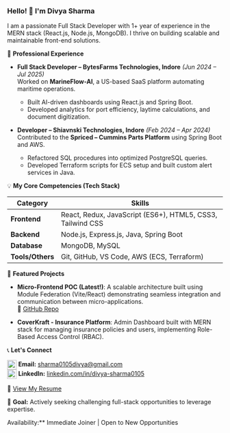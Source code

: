 ### Hello! 👋 I'm Divya Sharma


I am a passionate Full Stack Developer with 1+ year of experience in the MERN stack (React.js, Node.js, MongoDB). I thrive on building scalable and maintainable front-end solutions.

💼 **Professional Experience**

- **Full Stack Developer – BytesFarms Technologies, Indore** *(Jun 2024 – Jul 2025)*  
  Worked on **MarineFlow-AI**, a US-based SaaS platform automating maritime operations.  
  - Built AI-driven dashboards using React.js and Spring Boot.  
  - Developed analytics for port efficiency, laytime calculations, and document digitization.  

- **Developer – Shiavnski Technologies, Indore** *(Feb 2024 – Apr 2024)*  
  Contributed to the **Spriced – Cummins Parts Platform** using Spring Boot and AWS.  
  - Refactored SQL procedures into optimized PostgreSQL queries.  
  - Developed Terraform scripts for ECS setup and built custom alert services in Java.

💡 **My Core Competencies (Tech Stack)**

| Category | Skills |
|-----------|---------|
| **Frontend** | React, Redux, JavaScript (ES6+), HTML5, CSS3, Tailwind CSS |
| **Backend** | Node.js, Express.js, Java, Spring Boot |
| **Database** | MongoDB, MySQL |
| **Tools/Others** | Git, GitHub, VS Code, AWS (ECS, Terraform) |

🚀 **Featured Projects**

- **Micro-Frontend POC (Latest!)**: A scalable architecture built using Module Federation (Vite/React) demonstrating seamless integration and communication between micro-applications.  
  🔗 [GitHub Repo](https://github.com/Divyasharma2000/Bluebash-MFE-POC)

- **CoverKraft - Insurance Platform**: Admin Dashboard built with MERN stack for managing insurance policies and users, implementing Role-Based Access Control (RBAC).

📞 **Let's Connect**

<img src="https://cdn-icons-png.flaticon.com/512/732/732200.png" width="22" style="vertical-align:middle;"/> **Email:** [sharma0105divya@gmail.com](mailto:sharma0105divya@gmail.com)  
<img src="https://cdn-icons-png.flaticon.com/512/174/174857.png" width="22" style="vertical-align:middle;"/> **LinkedIn:** [linkedin.com/in/divya-sharma0105](https://www.linkedin.com/in/divya-sharma0105/)

📄 [View My Resume](https://github.com/Divyasharma2000/Divyasharma2000/blob/main/Divya%20Sharma%20Resume.pdf)


🌟 **Goal:** Actively seeking challenging full-stack opportunities to leverage expertise.

Availability:** Immediate Joiner | Open to New Opportunities
